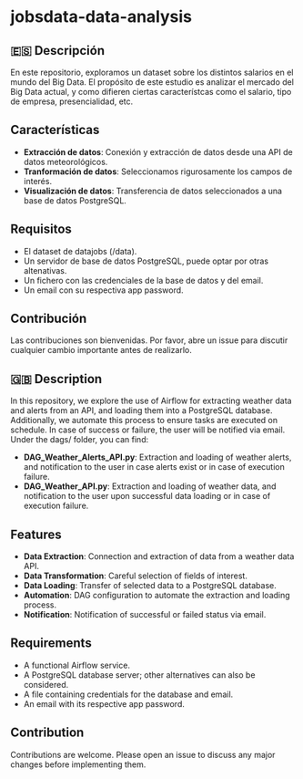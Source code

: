 # jobsdata-data-analysis
## 🇪🇸 Descripción
En este repositorio, exploramos un dataset sobre los distintos salarios en el mundo del Big Data. El propósito de este estudio es analizar el mercado del Big Data actual, y como difieren ciertas característcas como el salario, tipo de empresa, presencialidad, etc.

## Características
- **Extracción de datos**: Conexión y extracción de datos desde una API de datos meteorológicos.
- **Tranformación de datos**: Seleccionamos rigurosamente los campos de interés.
- **Visualización de datos**: Transferencia de datos seleccionados a una base de datos PostgreSQL.

## Requisitos
- El dataset de datajobs (/data).
- Un servidor de base de datos PostgreSQL, puede optar por otras altenativas.
- Un fichero con las credenciales de la base de datos y del email.
- Un email con su respectiva app password.

## Contribución
Las contribuciones son bienvenidas. Por favor, abre un issue para discutir cualquier cambio importante antes de realizarlo.

## 🇬🇧 Description
In this repository, we explore the use of Airflow for extracting weather data and alerts from an API, and loading them into a PostgreSQL database. Additionally, we automate this process to ensure tasks are executed on schedule. In case of success or failure, the user will be notified via email. Under the dags/ folder, you can find:
- **DAG_Weather_Alerts_API.py**: Extraction and loading of weather alerts, and notification to the user in case alerts exist or in case of execution failure.
- **DAG_Weather_API.py**: Extraction and loading of weather data, and notification to the user upon successful data loading or in case of execution failure.

## Features
- **Data Extraction**: Connection and extraction of data from a weather data API.
- **Data Transformation**: Careful selection of fields of interest.
- **Data Loading**: Transfer of selected data to a PostgreSQL database.
- **Automation**: DAG configuration to automate the extraction and loading process.
- **Notification**: Notification of successful or failed status via email.

## Requirements
- A functional Airflow service.
- A PostgreSQL database server; other alternatives can also be considered.
- A file containing credentials for the database and email.
- An email with its respective app password.

## Contribution
Contributions are welcome. Please open an issue to discuss any major changes before implementing them.
